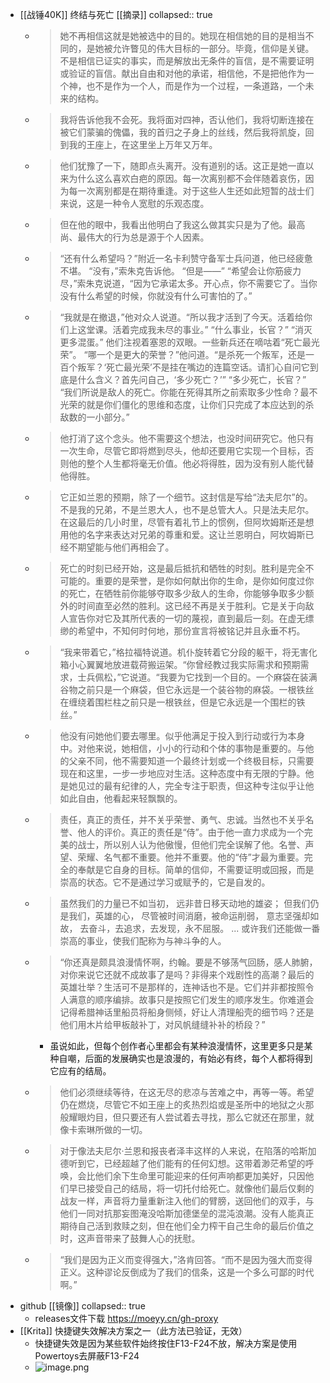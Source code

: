 - [[战锤40K]] 终结与死亡 [[摘录]]
  collapsed:: true
	- > 她不再相信这就是她被选中的目的。她现在相信她的目的是相当不同的，是她被允许瞥见的伟大目标的一部分。毕竟，信仰是关键。不是相信已证实的事实，而是解放出无条件的盲信，是不需要证明或验证的盲信。献出自由和对他的承诺，相信他，不是把他作为一个神，也不是作为一个人，而是作为一个过程，一条道路，一个未来的结构。
	- > 我将告诉他我不会死。我将面对四神，否认他们，我将切断连接在被它们蒙骗的傀儡，我的首归之子身上的丝线，然后我将凯旋，回到我的王座上，在这里坐上万年又万年。
	- > 他们犹豫了一下，随即点头离开。没有道别的话。这正是她一直以来为什么这么喜欢白疤的原因。每一次离别都不会伴随着哀伤，因为每一次离别都是在期待重逢。对于这些人生还如此短暂的战士们来说，这是一种令人宽慰的乐观态度。
	- > 但在他的眼中，我看出他明白了我这么做其实只是为了他。最高尚、最伟大的行为总是源于个人因素。
	- > “还有什么希望吗？”附近一名卡利赞守备军士兵问道，他已经疲惫不堪。
	  > “没有，”索朱克告诉他。
	  > “但是——”
	  > “希望会让你筋疲力尽，”索朱克说道，“因为它承诺太多。开心点，你不需要它了。当你没有什么希望的时候，你就没有什么可害怕的了。”
	- > “我就是在撤退，”他对众人说道。“所以我才活到了今天。活着给你们上这堂课。活着完成我未尽的事业。”
	  “什么事业，长官？”
	  “消灭更多混蛋。”
	  他们注视着塞恩的双眼。一些新兵还在嘀咕着“死亡最光荣”。
	  “哪一个是更大的荣誉？”他问道。“是杀死一个叛军，还是一百个叛军？‘死亡最光荣’不是挂在嘴边的连篇空话。请扪心自问它到底是什么含义？首先问自己，‘多少死亡？’”
	  “多少死亡，长官？”
	  “我们所说是敌人的死亡。你能在死得其所之前索取多少性命？最不光荣的就是你们僵化的思维和态度，让你们只完成了本应达到的杀敌数的一小部分。”
	- > 他打消了这个念头。他不需要这个想法，也没时间研究它。他只有一次生命，尽管它即将燃到尽头，他却还要用它实现一个目标，否则他的整个人生都将毫无价值。他必将得胜，因为没有别人能代替他得胜。
	- > 它正如兰恩的预期，除了一个细节。这封信是写给“法夫尼尔”的。不是我的兄弟，不是兰恩大人，也不是总管大人。只是法夫尼尔。在这最后的几小时里，尽管有着礼节上的惯例，但阿坎姆斯还是想用他的名字来表达对兄弟的尊重和爱。这让兰恩明白，阿坎姆斯已经不期望能与他们再相会了。
	- > 死亡的时刻已经开始，这是最后抵抗和牺牲的时刻。胜利是完全不可能的。重要的是荣誉，是你如何献出你的生命，是你如何度过你的死亡，在牺牲前你能够夺取多少敌人的生命，你能够争取多少额外的时间直至必然的胜利。这已经不再是关于胜利。它是关于向敌人宣告你对它及其所代表的一切的蔑视，直到最后一刻。在虚无缥缈的希望中，不知何时何地，那份宣言将被铭记并且永垂不朽。
	- > “我来带着它，”格拉福特说道。机仆旋转着它分段的躯干，将无害化箱小心翼翼地放进载荷搬运架。“你曾经教过我实际需求和预期需求，士兵佩松，”它说道。“我要为它找到一个目的。一个麻袋在装满谷物之前只是一个麻袋，但它永远是一个装谷物的麻袋。一根铁丝在缠绕着围栏柱之前只是一根铁丝，但是它永远是一个围栏的铁丝。”
	- > 他没有问她他们要去哪里。似乎他满足于投入到行动或行为本身中。对他来说，她相信，小小的行动和个体的事物是重要的。与他的父亲不同，他不需要知道一个最终计划或一个终极目标，只需要现在和这里，一步一步地应对生活。这种态度中有无限的宁静。他是她见过的最有纪律的人，完全专注于职责，但这种专注似乎让他如此自由，他看起来轻飘飘的。
	- > 责任，真正的责任，并不关乎荣誉、勇气、忠诚。当然也不关乎名誉、他人的评价。真正的责任是“侍”。由于他一直力求成为一个完美的战士，所以别人认为他傲慢，但他们完全误解了他。名誉、声望、荣耀、名气都不重要。他并不重要。他的“侍”才最为重要。完全的奉献是它自身的目标。简单的信仰，不需要证明或回报，而是崇高的状态。它不是通过学习或赋予的，它是自发的。
	- > 虽然我们的力量已不如当初，
	  远非昔日移天动地的雄姿；
	  但我们仍是我们，英雄的心，
	  尽管被时间消磨，被命运削弱，
	  意志坚强却如故，
	  去奋斗，去追求，去发现，永不屈服。
	  ...
	  或许我们还能做一番崇高的事业，使我们配称为与神斗争的人。
	- > “你还真是颇具浪漫情怀啊，约翰。要是不够荡气回肠，感人肺腑，对你来说它还就不成故事了是吗？非得来个戏剧性的高潮？最后的英雄壮举？生活可不是那样的，连神话也不是。它们并非都按照令人满意的顺序编排。故事只是按照它们发生的顺序发生。你难道会记得希腊神话里船员将船身侧倾，好让人清理船壳的细节吗？还是他们用木片给甲板敲补丁，对风帆缝缝补补的桥段？”
		- 虽说如此，但每个创作者心里都会有某种浪漫情怀，这里更多只是某种自嘲，后面的发展确实也是浪漫的，有始必有终，每个人都将得到它应有的结局。
	- > 他们必须继续等待，在这无尽的悲凉与苦难之中，再等一等。希望仍在燃烧，尽管它不如王座上的炙热烈焰或是圣所中的地狱之火那般耀眼灼目，但只要还有人尝试着去寻找，那么它就还在那里，就像卡索琳所做的一切。
	- > 对于像法夫尼尔·兰恩和报丧者泽丰这样的人来说，在陷落的哈斯加德听到它，已经超越了他们能有的任何幻想。这带着渺茫希望的呼唤，会比他们余下生命里可能迎来的任何声响都更加美好，只因他们早已接受自己的结局，将一切托付给死亡。就像他们最后仅剩的战友一样，声音将力量重新注入他们的臂膀，送回他们的双手，与他们一同对抗那妄图淹没哈斯加德堡垒的混沌浪潮。没有人能真正期待自己活到救赎之刻，但在他们全力榨干自己生命的最后价值之时，这声音带来了鼓舞人心的抚慰。
	- > “我们是因为正义而变得强大，”洛肯回答。“而不是因为强大而变得正义。这种谬论反倒成为了我们的信条，这是一个多么可鄙的时代啊。”
- github [[镜像]]
  collapsed:: true
	- releases文件下载 <https://moeyy.cn/gh-proxy>
- [[Krita]] 快捷键失效解决方案之一（此方法已验证，无效）
	- 快捷键失效是因为某些软件始终按住F13-F24不放，解决方案是使用Powertoys去屏蔽F13-F24
	- ![image.png](../assets/image_1720839494786_0.png)
